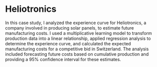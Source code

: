 # Heliotronics
In this case study, I analyzed the experience curve for Heliotronics, a company involved in producing solar panels, to estimate future manufacturing costs. I used a multiplicative learning model to transform production data into a linear relationship, applied regression analysis to determine the experience curve, and calculated the expected manufacturing costs for a competitive bid in Switzerland. The analysis included forecasting future costs based on cumulative production and providing a 95% confidence interval for these estimates. 
